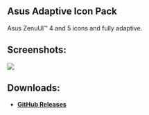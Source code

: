 ## Asus Adaptive Icon Pack
Asus ZenuUI™ 4 and 5 icons and fully adaptive.

## Screenshots:
![](https://2.bp.blogspot.com/-00Fp1cbmuFs/XLpFBqtpg9I/AAAAAAAAE80/t4q-Pn1a818PzPbiq8zUSUZJXdPkf32AwCLcBGAs/s1600/asus.png)

## Downloads:
- **[GitHub Releases](https://github.com/osmanonurkoc/AsusAdaptive/releases)**
